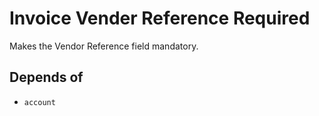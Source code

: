 # Invoice Vender Reference Required

Makes the Vendor Reference field mandatory.

## Depends of

* `account`
